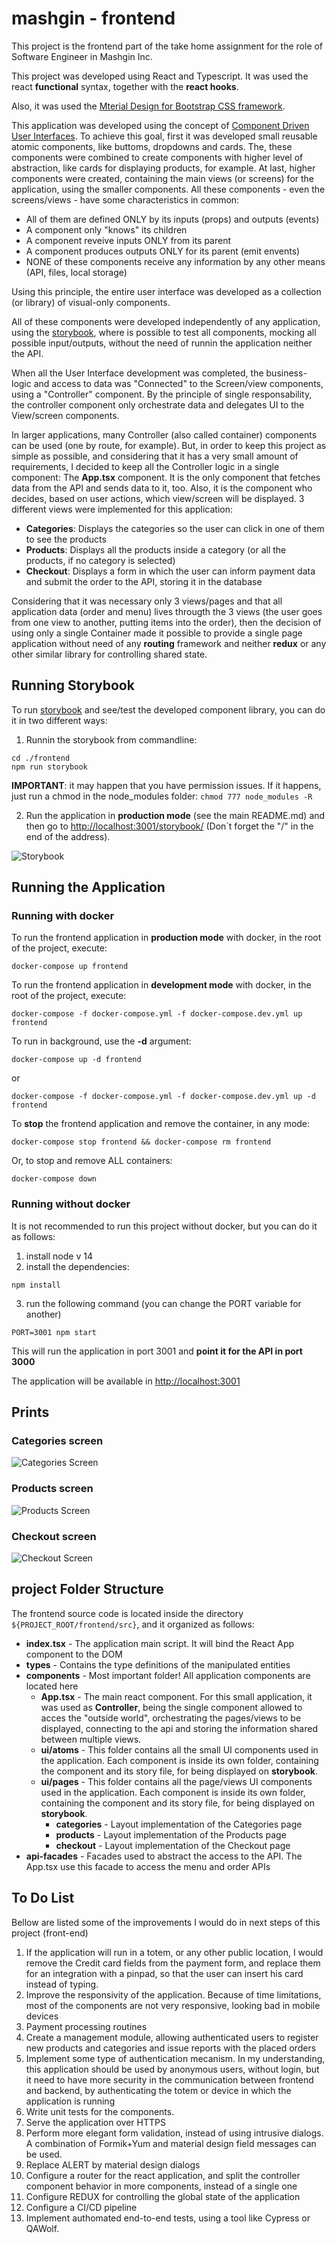 # mashgin - frontend


This project is the frontend part of the take home assignment for the role of Software Engineer in Mashgin Inc.

This project was developed using React and Typescript. It was used the react **functional** syntax, together with the **react hooks**.

Also, it was used the  [Mterial Design for Bootstrap CSS framework](https://mdbootstrap.com/).

This application was developed using the concept of [Component Driven User Interfaces](https://www.componentdriven.org/). To achieve this goal, first it was developed small reusable atomic components, like buttoms, dropdowns and cards. The, these components were combined to create components with higher level of abstraction, like cards for displaying products, for example. At last, higher components were created, containing the main views (or screens) for the application, using the smaller components. All these components - even the screens/views - have some characteristics in common:

* All of them are defined ONLY by its inputs (props) and outputs (events)
* A component only "knows" its children
* A component reveive inputs ONLY from its parent
* A component produces outputs ONLY for its parent (emit envents)
* NONE of these components receive any information by any other means (API, files, local storage)

Using this principle, the entire user interface was developed as a collection (or library) of visual-only components.

All of these components were developed independently of any application, using the [storybook](https://storybook.js.org/), where is possible to test all components, mocking all possible input/outputs, without the need of runnin the application neither the API.

When all the User Interface development was completed, the business-logic and access to data was "Connected" to the Screen/view components, using a "Controller" component. By the principle of single responsability, the controller component only orchestrate data and delegates UI to the View/screen components.

In larger applications, many Controller (also called container) components can be used (one by route, for example). But, in order to keep this project as simple as possible, and considering that it has a very small amount of requirements, I decided to keep all the Controller logic in a single component: The **App.tsx** component. It is the only component that fetches data from the API and sends data to it, too. Also, it is the component who decides, based on user actions, which view/screen will be displayed. 3 different views were implemented for this application:

* **Categories**: Displays the categories so the user can click in one of them to see the products
* **Products**: Displays all the products inside a category (or all the products, if no category is selected)
* **Checkout**: Displays a form in which the user can inform payment data and submit the order to the API, storing it in the database

Considering that it was necessary only 3 views/pages and that all application data (order and menu) lives througth the 3 views (the user goes from one view to another, putting items into the order), then the decision of using only a single Container made it possible to provide a single page application without need of any **routing** framework and neither **redux** or any other similar library for controlling shared state.

## Running Storybook

To run [storybook](https://storybook.js.org/) and see/test the developed component library, you can do it in two different ways:

1. Runnin the storybook from commandline:

```
cd ./frontend
npm run storybook
```

**IMPORTANT**: it may happen that you have permission issues. If it happens, just run a chmod in the node_modules folder: ```chmod 777 node_modules -R```

2. Run the application in **production mode** (see the main README.md) and then go to [http://localhost:3001/storybook/](http://localhost:3001/storybook/) (Don`t forget the "/" in the end of the address).

![Storybook](../resources/prints/6-storybook.png?raw=true "Storybook")


## Running the Application

### Running with docker

To run the frontend application in **production mode** with docker, in the root of the project, execute:

```
docker-compose up frontend
```

To run the frontend application in **development mode** with docker, in the root of the project, execute:

```
docker-compose -f docker-compose.yml -f docker-compose.dev.yml up frontend
```

To run in background, use the **-d** argument:

```
docker-compose up -d frontend
```
or
```
docker-compose -f docker-compose.yml -f docker-compose.dev.yml up -d frontend
```

To **stop** the frontend application and remove the container, in any mode:

```
docker-compose stop frontend && docker-compose rm frontend
```

Or, to stop and remove ALL containers:


```
docker-compose down
```



### Running without docker

It is not recommended to run this project without docker, but you can do it as follows:

1. install node v 14
2. install the dependencies:
```
npm install
```
3. run the following command (you can change the PORT variable for another)
```
PORT=3001 npm start
```

This will run the application in port 3001 and **point it for the API in port 3000**

The application will be available in [http://localhost:3001](http://localhost:3001)

## Prints

### Categories screen

![Categories Screen](../resources/prints/1-categories.png?raw=true "Categories")


### Products screen

![Products Screen](../resources/prints/2-products.png?raw=true "Products")

### Checkout screen

![Checkout Screen](../resources/prints/3-checkout.png?raw=true "Checkout")




## project Folder Structure

The frontend source code is located inside the directory ```${PROJECT_ROOT/frontend/src}```, and it organized as follows:

* **index.tsx** - The application main script. It will bind the React App component to the DOM
* **types** - Contains the type definitions of the manipulated entities
* **components** - Most important folder! All application components are located here
  * **App.tsx** - The main react component. For this small application, it was used as **Controller**, being the single component allowed to acces the "outside world", orchestrating the pages/views to be displayed, connecting to the api and storing the information shared between multiple views.
  * **ui/atoms** - This folder contains all the small UI components used in the application. Each component is inside its own folder, containing the component and its story file, for being displayed on **storybook**.
  * **ui/pages** - This folder contains all the page/views UI components used in the application. Each component is inside its own folder, containing the component and its story file, for being displayed on **storybook**.
    * **categories** - Layout implementation of the Categories page
    * **products** - Layout implementation of the Products page
    * **checkout** - Layout implementation of the Checkout page
* **api-facades** - Facades used to abstract the access to the API. The App.tsx use this facade to access the menu and order APIs


## To Do List

Bellow are listed some of the improvements I would do in next steps of this project (front-end)

1. If the application will run in a totem, or any other public location, I would remove the Credit card fields from the payment form, and replace them for an integration with a pinpad, so that the user can insert his card instead of typing.
2. Improve the responsivity of the application. Because of time limitations, most of the components are not very responsive, looking bad in mobile devices
3. Payment processing routines
4. Create a management module, allowing authenticated users to register new products and categories and issue reports with the placed orders
5. Implement some type of authentication mecanism. In my understanding, this application should be used by anonymous users, without login, but it need to have more security in the communication between frontend and backend, by authenticating the totem or device in which the application is running
6. Write unit tests for the components.
7. Serve the application over HTTPS
8. Perform more elegant form validation, instead of using intrusive dialogs. A combination of Formik+Yum and material design field messages can be used.
9. Replace ALERT by material design dialogs
10. Configure a router for the react application, and split the controller component behavior in more components, instead of a single one
11. Configure REDUX for controlling the global state of the application
12. Configure a CI/CD pipeline
13. Implement authomated end-to-end tests, using a tool like Cypress or QAWolf.

